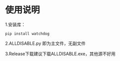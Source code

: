 # 使用说明
1.安装库：

`pip install watchdog`

2.ALLDISABLE.py 即为主文件，无副文件

3.Release下载建议下载ALLDISABLE.exe，其他源不好用
